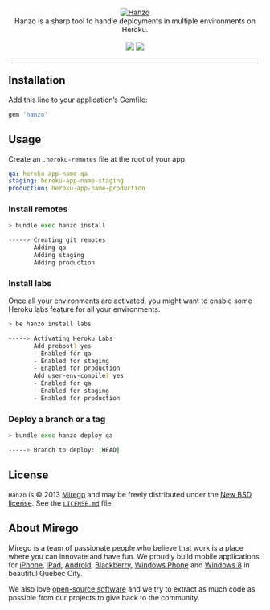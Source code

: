 <p align="center">
  <a href="https://github.com/mirego/hanzo">
    <img src="http://i.imgur.com/RZbJy1u.png" alt="Hanzo" />
  </a>
  <br />
  Hanzo is a sharp tool to handle deployments in multiple environments on Heroku.
  <br /><br />
  <a href="https://rubygems.org/gems/hanzo"><img src="https://badge.fury.io/rb/hanzo.png" /></a>
  <a href="https://codeclimate.com/github/mirego/hanzo"><img src="https://codeclimate.com/github/mirego/hanzo.png" /></a>
</p>

---

## Installation

Add this line to your application’s Gemfile:

```ruby
gem 'hanzo'
```

## Usage

Create an `.heroku-remotes` file at the root of your app.

```yaml
qa: heroku-app-name-qa
staging: heroku-app-name-staging
production: heroku-app-name-production
```

### Install remotes

```bash
> bundle exec hanzo install

-----> Creating git remotes
       Adding qa
       Adding staging
       Adding production
```

### Install labs

Once all your environments are activated, you might want to enable some
Heroku labs feature for all your environments.

```bash
> be hanzo install labs

-----> Activating Heroku Labs
       Add preboot? yes
       - Enabled for qa
       - Enabled for staging
       - Enabled for production
       Add user-env-compile? yes
       - Enabled for qa
       - Enabled for staging
       - Enabled for production
```

### Deploy a branch or a tag

```bash
> bundle exec hanzo deploy qa

-----> Branch to deploy: |HEAD|
```

## License

`Hanzo` is © 2013 [Mirego](http://www.mirego.com) and may be freely distributed under the [New BSD license](http://opensource.org/licenses/BSD-3-Clause).  See the [`LICENSE.md`](https://github.com/mirego/hanzo/blob/master/LICENSE.md) file.

## About Mirego

Mirego is a team of passionate people who believe that work is a place where you can innovate and have fun. We proudly build mobile applications for [iPhone](http://mirego.com/en/iphone-app-development/ "iPhone application development"), [iPad](http://mirego.com/en/ipad-app-development/ "iPad application development"), [Android](http://mirego.com/en/android-app-development/ "Android application development"), [Blackberry](http://mirego.com/en/blackberry-app-development/ "Blackberry application development"), [Windows Phone](http://mirego.com/en/windows-phone-app-development/ "Windows Phone application development") and [Windows 8](http://mirego.com/en/windows-8-app-development/ "Windows 8 application development") in beautiful Quebec City.

We also love [open-source software](http://open.mirego.com/) and we try to extract as much code as possible from our projects to give back to the community.
